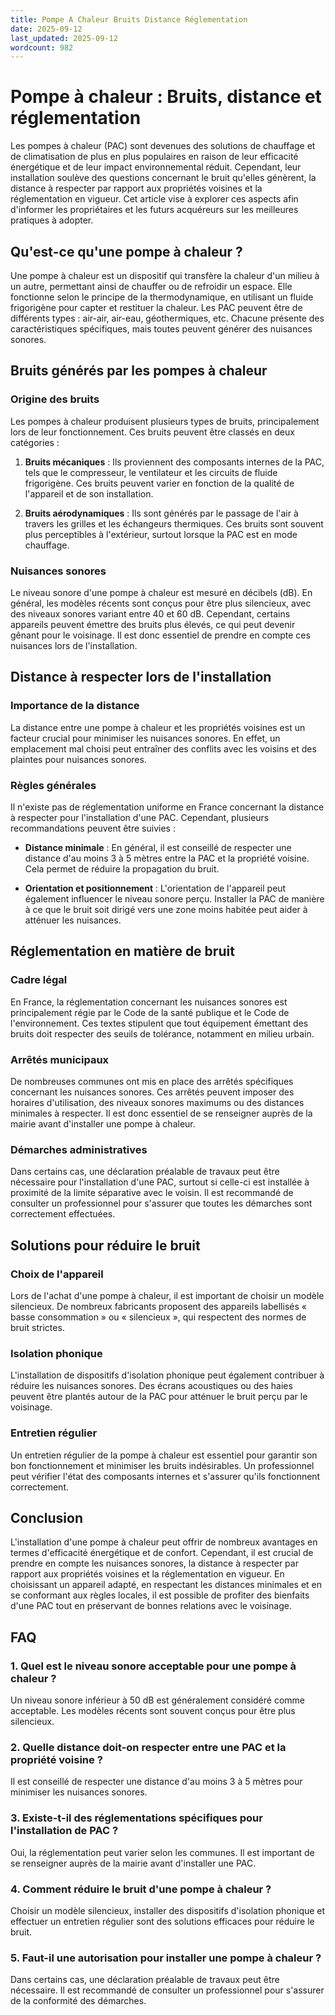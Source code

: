 ```yaml
---
title: Pompe A Chaleur Bruits Distance Réglementation
date: 2025-09-12
last_updated: 2025-09-12
wordcount: 982
---
```


# Pompe à chaleur : Bruits, distance et réglementation

Les pompes à chaleur (PAC) sont devenues des solutions de chauffage et de climatisation de plus en plus populaires en raison de leur efficacité énergétique et de leur impact environnemental réduit. Cependant, leur installation soulève des questions concernant le bruit qu'elles génèrent, la distance à respecter par rapport aux propriétés voisines et la réglementation en vigueur. Cet article vise à explorer ces aspects afin d'informer les propriétaires et les futurs acquéreurs sur les meilleures pratiques à adopter.

## Qu'est-ce qu'une pompe à chaleur ?

Une pompe à chaleur est un dispositif qui transfère la chaleur d'un milieu à un autre, permettant ainsi de chauffer ou de refroidir un espace. Elle fonctionne selon le principe de la thermodynamique, en utilisant un fluide frigorigène pour capter et restituer la chaleur. Les PAC peuvent être de différents types : air-air, air-eau, géothermiques, etc. Chacune présente des caractéristiques spécifiques, mais toutes peuvent générer des nuisances sonores.

## Bruits générés par les pompes à chaleur

### Origine des bruits

Les pompes à chaleur produisent plusieurs types de bruits, principalement lors de leur fonctionnement. Ces bruits peuvent être classés en deux catégories :

1. **Bruits mécaniques** : Ils proviennent des composants internes de la PAC, tels que le compresseur, le ventilateur et les circuits de fluide frigorigène. Ces bruits peuvent varier en fonction de la qualité de l'appareil et de son installation.

2. **Bruits aérodynamiques** : Ils sont générés par le passage de l'air à travers les grilles et les échangeurs thermiques. Ces bruits sont souvent plus perceptibles à l'extérieur, surtout lorsque la PAC est en mode chauffage.

### Nuisances sonores

Le niveau sonore d'une pompe à chaleur est mesuré en décibels (dB). En général, les modèles récents sont conçus pour être plus silencieux, avec des niveaux sonores variant entre 40 et 60 dB. Cependant, certains appareils peuvent émettre des bruits plus élevés, ce qui peut devenir gênant pour le voisinage. Il est donc essentiel de prendre en compte ces nuisances lors de l'installation.

## Distance à respecter lors de l'installation

### Importance de la distance

La distance entre une pompe à chaleur et les propriétés voisines est un facteur crucial pour minimiser les nuisances sonores. En effet, un emplacement mal choisi peut entraîner des conflits avec les voisins et des plaintes pour nuisances sonores. 

### Règles générales

Il n'existe pas de réglementation uniforme en France concernant la distance à respecter pour l'installation d'une PAC. Cependant, plusieurs recommandations peuvent être suivies :

- **Distance minimale** : En général, il est conseillé de respecter une distance d'au moins 3 à 5 mètres entre la PAC et la propriété voisine. Cela permet de réduire la propagation du bruit.

- **Orientation et positionnement** : L'orientation de l'appareil peut également influencer le niveau sonore perçu. Installer la PAC de manière à ce que le bruit soit dirigé vers une zone moins habitée peut aider à atténuer les nuisances.

## Réglementation en matière de bruit

### Cadre légal

En France, la réglementation concernant les nuisances sonores est principalement régie par le Code de la santé publique et le Code de l'environnement. Ces textes stipulent que tout équipement émettant des bruits doit respecter des seuils de tolérance, notamment en milieu urbain.

### Arrêtés municipaux

De nombreuses communes ont mis en place des arrêtés spécifiques concernant les nuisances sonores. Ces arrêtés peuvent imposer des horaires d'utilisation, des niveaux sonores maximums ou des distances minimales à respecter. Il est donc essentiel de se renseigner auprès de la mairie avant d'installer une pompe à chaleur.

### Démarches administratives

Dans certains cas, une déclaration préalable de travaux peut être nécessaire pour l'installation d'une PAC, surtout si celle-ci est installée à proximité de la limite séparative avec le voisin. Il est recommandé de consulter un professionnel pour s'assurer que toutes les démarches sont correctement effectuées.

## Solutions pour réduire le bruit

### Choix de l'appareil

Lors de l'achat d'une pompe à chaleur, il est important de choisir un modèle silencieux. De nombreux fabricants proposent des appareils labellisés « basse consommation » ou « silencieux », qui respectent des normes de bruit strictes.

### Isolation phonique

L'installation de dispositifs d'isolation phonique peut également contribuer à réduire les nuisances sonores. Des écrans acoustiques ou des haies peuvent être plantés autour de la PAC pour atténuer le bruit perçu par le voisinage.

### Entretien régulier

Un entretien régulier de la pompe à chaleur est essentiel pour garantir son bon fonctionnement et minimiser les bruits indésirables. Un professionnel peut vérifier l'état des composants internes et s'assurer qu'ils fonctionnent correctement.

## Conclusion

L'installation d'une pompe à chaleur peut offrir de nombreux avantages en termes d'efficacité énergétique et de confort. Cependant, il est crucial de prendre en compte les nuisances sonores, la distance à respecter par rapport aux propriétés voisines et la réglementation en vigueur. En choisissant un appareil adapté, en respectant les distances minimales et en se conformant aux règles locales, il est possible de profiter des bienfaits d'une PAC tout en préservant de bonnes relations avec le voisinage.

## FAQ

### 1. Quel est le niveau sonore acceptable pour une pompe à chaleur ?

Un niveau sonore inférieur à 50 dB est généralement considéré comme acceptable. Les modèles récents sont souvent conçus pour être plus silencieux.

### 2. Quelle distance doit-on respecter entre une PAC et la propriété voisine ?

Il est conseillé de respecter une distance d'au moins 3 à 5 mètres pour minimiser les nuisances sonores.

### 3. Existe-t-il des réglementations spécifiques pour l'installation de PAC ?

Oui, la réglementation peut varier selon les communes. Il est important de se renseigner auprès de la mairie avant d'installer une PAC.

### 4. Comment réduire le bruit d'une pompe à chaleur ?

Choisir un modèle silencieux, installer des dispositifs d'isolation phonique et effectuer un entretien régulier sont des solutions efficaces pour réduire le bruit.

### 5. Faut-il une autorisation pour installer une pompe à chaleur ?

Dans certains cas, une déclaration préalable de travaux peut être nécessaire. Il est recommandé de consulter un professionnel pour s'assurer de la conformité des démarches.